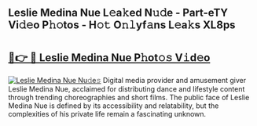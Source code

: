 ## Leslie Medina Nue L𝚎a𝚔ed N𝚞𝚍e - Part-eTY Vi𝚍𝚎o P𝚑𝚘tos - H𝚘𝚝 O𝚗𝚕yf𝚊ns L𝚎a𝚔s XL8ps

# <h2><a href="http://kf82dt.oniu.top/?m=Leslie+Medina+Nue">🔗👉 🔴 Leslie Medina Nue P𝚑ot𝚘𝚜 V𝚒d𝚎o</a></h2>

[![Leslie Medina Nue Nu𝚍e𝚜](https://i.imgur.com/0qMVB7G.gif)](http://kf82dt.oniu.top/?m=Leslie+Medina+Nue)
Digital media provider and amusement giver Leslie Medina Nue, acclaimed for distributing dance and lifestyle content through trending choreographies and short films. The public face of Leslie Medina Nue is defined by its accessibility and relatability, but the complexities of his private life remain a fascinating unknown.  
